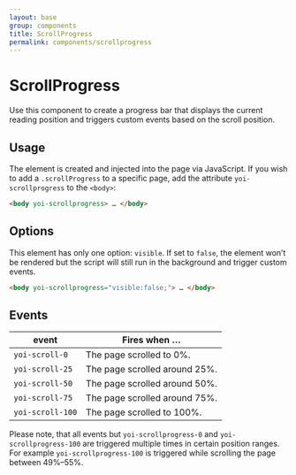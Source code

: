 ```yaml
---
layout: base
group: components
title: ScrollProgress
permalink: components/scrollprogress
---
```


# ScrollProgress

<p class="intro">Use this component to create a progress bar that displays the current reading position and triggers custom events based on the scroll position.</p>

## Usage

The element is created and injected into the page via JavaScript. If you wish to add a `.scrollProgress` to a specific page, add the attribute `yoi-scrollprogress` to the `<body>`:

```html
<body yoi-scrollprogress> … </body>
```

## Options

This element has only one option: `visible`. If set to `false`, the element won’t be rendered but the script will still run in the background and trigger custom events.

```html
<body yoi-scrollprogress="visible:false;"> … </body>
```

## Events

| event            | Fires when …                  |
| ---------------- | ----------------------------- |
| `yoi-scroll-0`   | The page scrolled to 0%.      |
| `yoi-scroll-25`  | The page scrolled around 25%. |
| `yoi-scroll-50`  | The page scrolled around 50%. |
| `yoi-scroll-75`  | The page scrolled around 75%. |
| `yoi-scroll-100` | The page scrolled to 100%.    |

<p class="hint">Please note, that all events but <code>yoi-scrollprogress-0</code> and <code>yoi-scrollprogress-100</code> are triggered multiple times in certain position ranges. For example <code>yoi-scrollprogress-100</code> is triggered while scrolling the page between 49%–55%.</p>


<!--
    - create universal yoi-broadcaster to bubble up events?
-->
